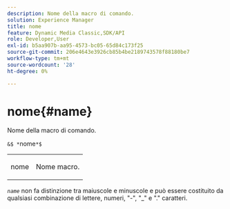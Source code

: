 ```yaml
---
description: Nome della macro di comando.
solution: Experience Manager
title: nome
feature: Dynamic Media Classic,SDK/API
role: Developer,User
exl-id: b5aa907b-aa95-4573-bc05-65d84c173f25
source-git-commit: 206e4643e3926cb85b4be2189743578f88180be7
workflow-type: tm+mt
source-wordcount: '28'
ht-degree: 0%

---
```


# nome{#name}

Nome della macro di comando.

`&$ *`nome`*$`

<table id="simpletable_A07C4682275F461BA1F3B7752CE3FAE1"> 
 <tr class="strow"> 
  <td class="stentry"> <p><span class="codeph"> <span class="varname"> nome</span></span> </p> </td> 
  <td class="stentry"> <p>Nome macro. </p></td> 
 </tr> 
</table>

*`name`* non fa distinzione tra maiuscole e minuscole e può essere costituito da qualsiasi combinazione di lettere, numeri, &quot;-&quot;, &quot;_&quot; e &quot;.&quot; caratteri.
